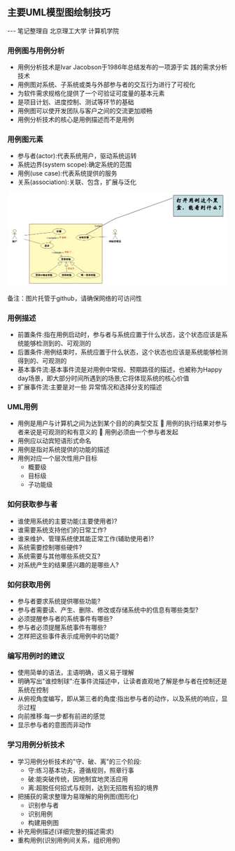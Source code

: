主要UML模型图绘制技巧
---

--- 笔记整理自 北京理工大学 计算机学院

### 用例图与用例分析

- 用例分析技术是Ivar Jacobson于1986年总结发布的一项源于实 践的需求分析技术
- 用例图对系统、子系统或类与外部参与者的交互行为进行了可视化
- 为软件需求规格化提供了一个可验证可度量的基本元素
- 是项目计划、进度控制、测试等环节的基础
- 用例图可以使开发团队与客户之间的交流更加顺畅
- 用例分析技术的核心是用例描述而不是用例

### 用例图元素

- 参与者(actor):代表系统用户，驱动系统运转 
- 系统边界(system scope):确定系统的范围
- 用例(use case):代表系统提供的服务
- 关系(association):关联、包含，扩展与泛化

<div align="center">
    <img width="500" src="./screenshot/34.jpg">
</div>

备注：图片托管于github，请确保网络的可访问性

### 用例描述

- 前置条件:指在用例启动时，参与者与系统应置于什么状态，这个状态应该是系统能够检测到的、可观测的
- 后置条件:用例结束时，系统应置于什么状态，这个状态也应该是系统能够检测得到的、可观测的
- 基本事件流:基本事件流是对用例中常规、预期路径的描述，也被称为Happy day场景，即大部分时间所遇到的场景;它将体现系统的核心价值
- 扩展事件流:主要是对一些 异常情况和选择分支的描述

### UML用例

- 用例是用户与计算机之间为达到某个目的的典型交互  用例的执行结果对参与者来说是可观测的和有意义的  用例必须由一个参与者发起
- 用例应以动宾短语形式命名
- 用例是指对系统提供的功能的描述
- 用例对应一个层次性用户目标 
    * 概要级
    * 目标级 
    * 子功能级

### 如何获取参与者

- 谁使用系统的主要功能(主要使用者)?
- 谁需要系统支持他们的日常工作?
- 谁来维护、管理系统使其能正常工作(辅助使用者)? 
- 系统需要控制哪些硬件?
- 系统需要与其他哪些系统交互?
- 对系统产生的结果感兴趣的是哪些人?

### 如何获取用例

- 参与者要求系统提供哪些功能?
- 参与者需要读、产生、删除、修改或存储系统中的信息有哪些类型?
- 必须提醒参与者的系统事件有哪些?
- 参与者必须提醒系统事件有哪些?
- 怎样把这些事件表示成用例中的功能?

### 编写用例时的建议

- 使用简单的语法，主语明确，语义易于理解
- 明确写出"谁控制球":在事件流描述中，让读者直观地了解是参与者在控制还是系统在控制
- 从俯视角度编写，即从第三者的角度:指出参与者的动作，以及系统的响应，显示过程
- 向前推移:每一步都有前进的感觉
- 显示参与者的意图而非动作

### 学习用例分析技术

- 学习用例分析技术的"守、破、离"的三个阶段:
    * 守:练习基本功夫，遵循规则，照章行事
    * 破:能突破传统，因地制宜地灵活应用
    * 离:超脱任何招式与规则，达到无招胜有招的境界
- 把捕获的需求整理为易理解的用例图(图形化) 
    * 识别参与者
    * 识别用例
    * 构建用例图
- 补充用例描述(详细完整的描述需求) 
- 重构用例(识别用例间关系，组织用例)
